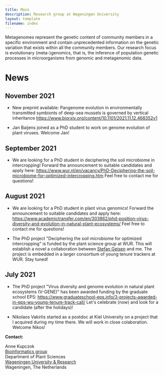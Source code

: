 ```yaml
---
title: Main
description: Research group at Wageningen University
layout: template
filename: index
---
```


Metagenomes represent the genetic content of community members in a specific environment and contain unprecedented information on the genetic variation that exists within all the community members. Our research focus is evolutionary (meta-)genomics, that is, the inference of population genetic processes in microorganisms from genomic and metagenomic data.

# News

## November 2021

* New preprint available: Pangenome evolution in environmentally transmitted symbionts of deep-sea mussels is governed by vertical inheritance https://www.biorxiv.org/content/10.1101/2021.11.12.468352v1

* Jan Baijens joined as a PhD student to work on genome evolution of plant viruses. Welcome Jan!

## September 2021

* We are looking for a PhD student in deciphering the soil microbiome in intercropping! Forward the announcement to suitable candidates and apply here: <https://www.wur.nl/en/vacancy/PhD-Deciphering-the-soil-microbiome-for-optimized-intercropping.htm> Feel free to contact me for questions!

## August 2021

* We are looking for a PhD student in plant virus genomics! Forward the announcement to suitable candidates and apply here: <https://www.academictransfer.com/en/303862/phd-position-virus-diversity-and-evolution-in-natural-plant-ecosystems/> Feel free to contact me for questions!

* The PhD project "Deciphering the soil microbiome for optimized intercropping" is funded by the plant science group at WUR. This will establish a novel a collaboration between [Stefan Geisen](https://www.wur.nl/en/Persons/Stefan-dr.-SA-Stefan-Geisen.htm) and me. The project is embedded in a larger consortium of young tenure trackers at WUR. Stay tuned!

## July 2021

* The PhD project "Virus diversity and genome evolution in natural plant ecosystems (V-GENE)" has been awarded funding by the graduate school EPS: <https://www.graduateschool-eps.info/3-projects-awarded-in-eps-wu-young-tenure-track-call/> Let's celebrate (now) and look for a candidate (after the holidays)!

* Nikolaos Vakirlis started as a postdoc at Kiel University on a project that I acquired during my time there. We will work in close colaboration. Welcome Nikos!

**Contact:**

Anne Kupczok  
[Bioinformatics group](https://www.wur.nl/en/Research-Results/Chair-groups/Plant-Sciences/Bioinformatics.htm)  
Department of Plant Sciences  
[Wageningen University & Research](https://www.wur.nl/en.htm)  
Wageningen, The Netherlands
